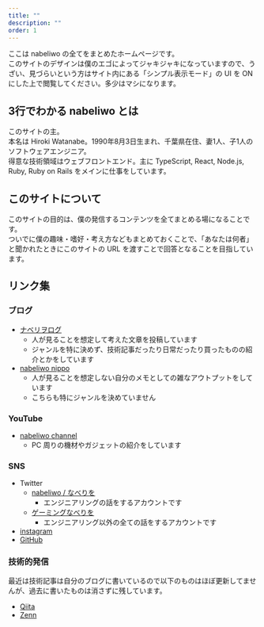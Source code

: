 ```yaml
---
title: ""
description: ""
order: 1
---
```


ここは nabeliwo の全てをまとめたホームページです。  
このサイトのデザインは僕のエゴによってジャキジャキになっていますので、うざい、見づらいという方はサイト内にある「シンプル表示モード」の UI を ON にした上で閲覧してください。多少はマシになります。

## 3行でわかる nabeliwo とは

このサイトの主。  
本名は Hiroki Watanabe。1990年8月3日生まれ、千葉県在住、妻1人、子1人のソフトウェアエンジニア。  
得意な技術領域はウェブフロントエンド。主に TypeScript, React, Node.js, Ruby, Ruby on Rails をメインに仕事をしています。

## このサイトについて

このサイトの目的は、僕の発信するコンテンツを全てまとめる場になることです。  
ついでに僕の趣味・嗜好・考え方などもまとめておくことで、「あなたは何者」と聞かれたときにこのサイトの URL を渡すことで回答となることを目指しています。

## リンク集

### ブログ

- [ナベリヲログ](https://blog.nabeliwo.com/)
  - 人が見ることを想定して考えた文章を投稿しています
  - ジャンルを特に決めず、技術記事だったり日常だったり買ったものの紹介とかをしています
- [nabeliwo nippo](https://nippo.nabeliwo.com/)
  - 人が見ることを想定しない自分のメモとしての雑なアウトプットをしています
  - こちらも特にジャンルを決めていません

### YouTube

- [nabeliwo channel](https://www.youtube.com/channel/UCv4cE4hYqjX3viaU-8_gcVw)
  - PC 周りの機材やガジェットの紹介をしています

### SNS

- Twitter
  - [nabeliwo / なべりを](https://twitter.com/nabeliwo)
    - エンジニアリングの話をするアカウントです
  - [ゲーミングなべりを](https://twitter.com/nabeliwo_2nd)
    - エンジニアリング以外の全ての話をするアカウントです
- [instagram](https://www.instagram.com/nabeliwo/)
- [GitHub](https://github.com/nabeliwo)

### 技術的発信

最近は技術記事は自分のブログに書いているので以下のものはほぼ更新してませんが、過去に書いたものは消さずに残しています。

- [Qiita](https://qiita.com/nabeliwo)
- [Zenn](https://zenn.dev/nabeliwo)
